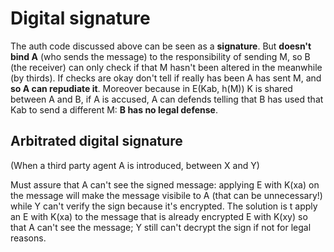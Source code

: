 # Digital signature
The auth code discussed above can be seen as a **signature**.
But **doesn't bind A** (who sends the message) to the responsibility of sending M, so B (the receiver) can only check if that M hasn't been altered in the meanwhile (by thirds). If checks are okay don't tell if really has been A has sent M, and **so A can repudiate it**.
Moreover because in E(Kab, h(M)) K is shared between A and B, if A is accused, A can defends telling that B has used that Kab to send a different M: **B has no legal defense**.

## Arbitrated digital signature
(When a third party agent A is introduced, between X and Y)

Must assure that A can't see the signed message: applying E with K(xa) on the message will make the message visibile to A (that can be unnecessary!) while Y can't verify the sign because it's encrypted. The solution is t apply an E with K(xa) to the message that is already encrypted E with K(xy) so that A can't see the message; Y still can't decrypt the sign if not for legal reasons.